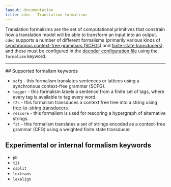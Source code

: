 ```yaml
---
layout: documentation
title: cdec - Translation formalisms
---
```

Translation formalisms are the set of computational primitives that constrain how a translation model will be able to transform an input into an output. `cdec` supports a number of different formalisms (primarily various kinds of [synchronous context-free grammars (SCFGs)](scfgs.html) and [finite-state transducers](fsts.html)), and these must be configured in the [decoder configuration file](/guide/cdec_ini.html) using the `formalism` keyword.

<hr />
## Supported formalism keywords

* `scfg` - this formalism translates sentences or lattices using a synchronous context-free grammar (SCFG).
* `tagger` - this formalism labels a sentence from a finite set of tags, where every tag is available to tag every word.
* `t2s` - this formalism transduces a context free tree into a string using [tree-to-string transducers](xrs.html).
* `rescore` - this formalism is used for rescoring a hypergraph of alternative strings.
* `fst` - this formalism translates a set of strings encoded as a context-free grammar (CFG) using a weighted finite state transducer.

## Experimental or internal formalism keywords

* `pb`
* `t2t`
* `csplit`
* `lextrans`
* `lexalign`

